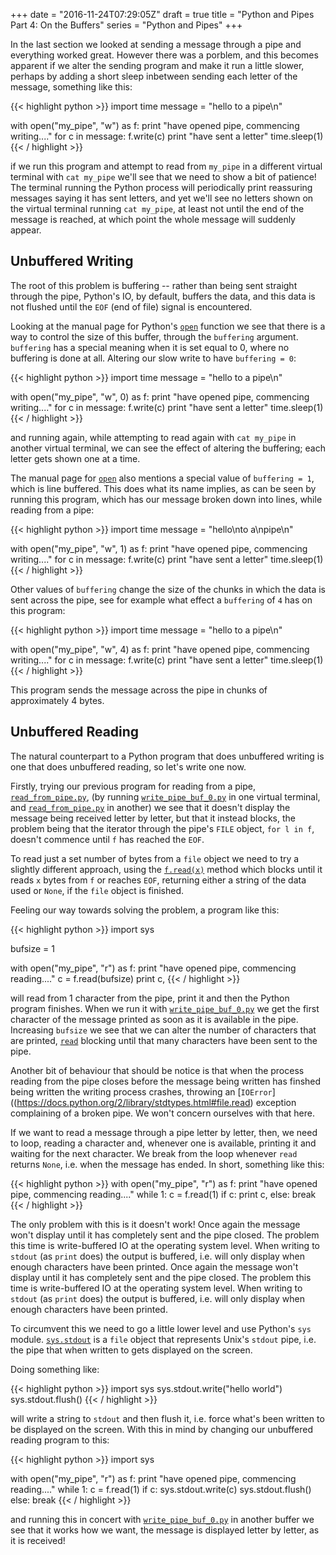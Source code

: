 +++
date = "2016-11-24T07:29:05Z"
draft = true
title = "Python and Pipes Part 4: On the Buffers"
series = "Python and Pipes"
+++

In the last section we looked at sending a message through a pipe and everything
worked great.  However there was a porblem, and this becomes apparent if we
alter the sending program and make it run a little slower, perhaps by adding a
short sleep inbetween sending each letter of the message, something like this:

{{< highlight python >}}
import time
message = "hello to a pipe\n"

with open("my_pipe", "w") as f:
    print "have opened pipe, commencing writing...."
    for c in message:
        f.write(c)
        print "have sent a letter"
        time.sleep(1)
{{< / highlight >}}

if we run this program and attempt to read from `my_pipe` in a different virtual
terminal with `cat my_pipe` we'll see that we need to show a bit of patience!
The terminal running the Python process will periodically print reassuring
messages saying it has sent letters, and yet we'll see no letters shown on the
virtual terminal running `cat my_pipe`, at least not until the end of the
message is reached, at which point the whole message will suddenly appear.

Unbuffered Writing
------------------

The root of this problem is buffering -- rather than being sent straight through
the pipe, Python's IO, by default, buffers the data, and this data is not
flushed until the `EOF` (end of file) signal is encountered.

Looking at the manual page for Python's
[`open`](https://docs.python.org/2/library/functions.html#open) function we see
that there is a way to control the size of this buffer, through the `buffering`
argument. `buffering` has a special meaning when it is set equal to 0, where
no buffering is done at all. Altering our slow write to have `buffering = 0`:

<span id="write_to_pipe_buf_0">
{{< highlight python >}}
import time
message = "hello to a pipe\n"

with open("my_pipe", "w", 0) as f:
    print "have opened pipe, commencing writing...."
    for c in message:
        f.write(c)
        print "have sent a letter"
        time.sleep(1)
{{< / highlight >}}
</span>

and running again, while attempting to read again with `cat my_pipe` in another
virtual terminal, we can see the effect of altering the buffering; each letter
gets shown one at a time.

The manual page for
[`open`](https://docs.python.org/2/library/functions.html#open) also mentions a
special value of `buffering = 1`, which is line buffered. This does what its
name implies, as can be seen by running this program, which has our message
broken down into lines, while reading from a pipe:

{{< highlight python >}}
import time
message = "hello\nto a\npipe\n"

with open("my_pipe", "w", 1) as f:
    print "have opened pipe, commencing writing...."
    for c in message:
        f.write(c)
        print "have sent a letter"
        time.sleep(1)
{{< / highlight >}}

Other values of `buffering` change the size of the chunks in which the data is
sent across the pipe, see for example what effect a `buffering` of `4` has on
this program:

{{< highlight python >}}
import time
message = "hello to a pipe\n"

with open("my_pipe", "w", 4) as f:
    print "have opened pipe, commencing writing...."
    for c in message:
        f.write(c)
        print "have sent a letter"
        time.sleep(1)
{{< / highlight >}}

This program sends the message across the pipe in chunks of approximately 4
bytes.

Unbuffered Reading
------------------

The natural counterpart to a Python program that does unbuffered writing is one
that does unbuffered reading, so let's write one now.

Firstly, trying our previous program for reading from a pipe,
[`read_from_pipe.py`](/2016/11/python-and-pipes-part-3-pipes-in-python#read_from_pipe),
(by running [`write_pipe_buf_0.py`](#write_to_pipe_buf_0) in one virtual
terminal, and
[`read_from_pipe.py`](/2016/11/python-and-pipes-part-3-pipes-in-python#read_from_pipe)
in another)
we see that it doesn't display the message being received letter by letter, but
that it instead blocks, the problem being that the iterator through the pipe's
`FILE` object, `for l in f`, doesn't commence until `f` has reached the `EOF`.

To read just a set number of bytes from a `file` object we need to try a
slightly different approach, using the
[`f.read(x)`](https://docs.python.org/2/library/stdtypes.html#file.read)
method which blocks until it reads `x` bytes from `f` or reaches `EOF`,
returning either a string of the data used or `None`, if the `file` object is
finished.

Feeling our way towards solving the problem, a program like this:

{{< highlight python >}}
import sys

bufsize = 1

with open("my_pipe", "r") as f:
    print "have opened pipe, commencing reading...."
    c = f.read(bufsize)
    print c,
{{< / highlight >}}

will read from 1 character from the pipe, print it and then the Python program
finishes. When we run it with [`write_pipe_buf_0.py`](#write_to_pipe_buf_0)
we get the first character of the message printed as soon as it is available in
the pipe. Increasing `bufsize` we see that we can alter the number of characters
that are printed,
[`read`](https://docs.python.org/2/library/stdtypes.html#file.read) blocking
until that many characters have been sent to the pipe.

Another bit of behaviour that should be notice is that when the process reading
from the pipe closes before the message being written has finshed being written
the writing process crashes, throwing an
[`IOError`]((https://docs.python.org/2/library/stdtypes.html#file.read)
exception complaining of a broken pipe. We won't concern ourselves with that
here.

If we want to read a message through a pipe letter by letter, then, we need to
loop, reading a character and, whenever one is available, printing it and waiting
for the next character. We break from the loop whenever `read` returns `None`,
i.e. when the message has ended. In short, something like this:

{{< highlight python >}}
with open("my_pipe", "r") as f:
    print "have opened pipe, commencing reading...."
    while 1:
        c = f.read(1)
        if c:
            print c,
        else:
            break
{{< / highlight >}}

The only problem with this is it doesn't work! Once again the message won't
display until it has completely sent and the pipe closed. The problem this time
is write-buffered IO at the operating system level. When writing to `stdout` (as
`print` does) the output is buffered, i.e. will only display when enough
characters have been printed. Once again the message won't display until it has
completely sent and the pipe closed. The problem this time is write-buffered IO
at the operating system level. When writing to `stdout` (as `print` does) the
output is buffered, i.e. will only display when enough characters have been
printed.

To circumvent this we need to go a little lower level and use Python's `sys`
module.
[`sys.stdout`](https://docs.python.org/2/library/sys.html?highlight=sys%20module#sys.stdout)
is a `file` object that represents Unix's `stdout` pipe, i.e. the pipe that when
written to gets displayed on the screen.

Doing something like:

{{< highlight python >}}
import sys
sys.stdout.write("hello world")
sys.stdout.flush()
{{< / highlight >}}

will write a string to `stdout` and then flush it, i.e. force what's been
written to be displayed on the screen. With this in mind by changing our
unbuffered reading program to this:

{{< highlight python >}}
import sys

with open("my_pipe", "r") as f:
    print "have opened pipe, commencing reading...."
    while 1:
        c = f.read(1)
        if c:
            sys.stdout.write(c)
            sys.stdout.flush()
        else:
            break
{{< / highlight >}}

and running this in concert with [`write_pipe_buf_0.py`](#write_to_pipe_buf_0)
in another buffer we see that it works how we want, the message is displayed
letter by letter, as it is received!
